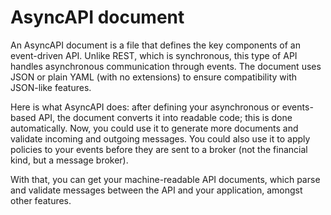 # AsyncAPI document
An AsyncAPI document is a file that defines the key components of an event-driven API. Unlike REST, which is synchronous, this type of API handles asynchronous communication through events. The document uses JSON or plain YAML (with no extensions) to ensure compatibility with JSON-like features.


Here is what AsyncAPI does: after defining your asynchronous or events-based API, the document converts it into readable code; this is done automatically. 
Now, you could use it to generate more documents and validate incoming and outgoing messages. You could also use it to apply policies to your events before they are sent to a broker (not the financial kind, but a message broker).


With that, you can get your machine-readable API documents, which parse and validate messages between the API and your application, amongst other features.
